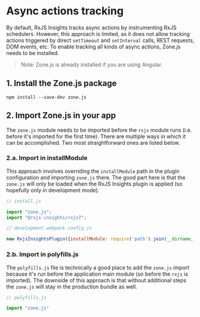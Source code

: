 # Async actions tracking

By default, RxJS Insights tracks async actions by instrumenting RxJS schedulers.
However, this approach is limited, as it does not allow tracking actions triggered by direct `setTimeout` and `setInterval` calls, REST requests, DOM events, etc.
To enable tracking all kinds of async actions, Zone.js needs to be installed.

> Note: Zone.js is already installed if you are using Angular.

## 1. Install the Zone.js package

```
npm install --save-dev zone.js
```

## 2. Import Zone.js in your app

The `zone.js` module needs to be imported before the `rxjs` module runs (i.e. before it's imported for the first time).
There are multiple ways in which it can be accomplished.
Two most straightforward ones are listed below.

### 2.a. Import in installModule

This approach involves overriding the `installModule` path in the plugin configuration and importing `zone.js` there.
The good part here is that the `zone.js` will only be loaded when the RxJS Insights plugin is applied (so hopefully only in development mode).

```js
// install.js

import "zone.js";
import "@rxjs-insights/rxjs7";
```

```js
// development.webpack.config.js

new RxjsInsightsPlugin({installModule: require('path').join(__dirname, 'install.js')});
```

### 2.b. Import in polyfills.js

The `polyfills.js` file is technically a good place to add the `zone.js` import because it's run before the application main module (so before the `rxjs` is imported).
The downside of this approach is that without additional steps the `zone.js` will stay in the production bundle as well.

```js
// polyfills.js

import "zone.js"
```
